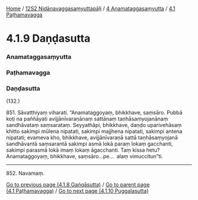 
[Home](/) / [12S2 Nidānavaggasaṃyuttapāḷi](../../../12S2.md) / [4 Anamataggasaṃyutta](../../4.md) / [4.1 Paṭhamavagga](../4.1.md)

# 4.1.9 Daṇḍasutta

### Anamataggasaṃyutta

### Paṭhamavagga

### Daṇḍasutta

(132.)

851\. Sāvatthiyaṃ viharati. “Anamataggoyaṃ, bhikkhave, saṃsāro. Pubbā koṭi na paññāyati avijjānīvaraṇānaṃ sattānaṃ taṇhāsaṃyojanānaṃ sandhāvataṃ saṃsarataṃ. Seyyathāpi, bhikkhave, daṇḍo uparivehāsaṃ khitto sakimpi mūlena nipatati, sakimpi majjhena nipatati, sakimpi antena nipatati; evameva kho, bhikkhave, avijjānīvaraṇā sattā taṇhāsaṃyojanā sandhāvantā saṃsarantā sakimpi asmā lokā paraṃ lokaṃ gacchanti, sakimpi parasmā lokā imaṃ lokaṃ āgacchanti. Taṃ kissa hetu? Anamataggoyaṃ, bhikkhave, saṃsāro…pe…  alaṃ vimuccitun”ti.

---

852\. Navamaṃ.



[Go to previous page (4.1.8 Gaṅgāsutta)](4.1.8.md) / [Go to parent page (4.1 Paṭhamavagga)](../4.1.md) / [Go to next page (4.1.10 Puggalasutta)](4.1.10.md)


